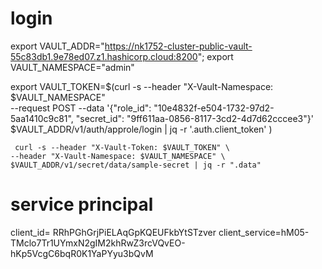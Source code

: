 # login

export VAULT_ADDR="https://nk1752-cluster-public-vault-55c83db1.9e78ed07.z1.hashicorp.cloud:8200";
export VAULT_NAMESPACE="admin"

export VAULT_TOKEN=$(curl -s --header "X-Vault-Namespace: $VAULT_NAMESPACE" \
    --request POST --data '{"role_id": "10e4832f-e504-1732-97d2-5aa1410c9c81", "secret_id": "9ff611aa-0856-8117-3cd2-4d7d62cccee3"}' \
     $VAULT_ADDR/v1/auth/approle/login | jq -r '.auth.client_token' )

     curl -s --header "X-Vault-Token: $VAULT_TOKEN" \
    --header "X-Vault-Namespace: $VAULT_NAMESPACE" \
    $VAULT_ADDR/v1/secret/data/sample-secret | jq -r ".data"


# service principal
client_id= RRhPGhGrjPiELAqGpKQEUFkbYtSTzver
client_service=hM05-TMclo7Tr1UYmxN2gIM2khRwZ3rcVQvEO-hKp5VcgC6bqR0K1YaPYyu3bQvM